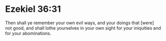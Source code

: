 # Ezekiel 36:31

Then shall ye remember your own evil ways, and your doings that [were] not good, and shall lothe yourselves in your own sight for your iniquities and for your abominations.